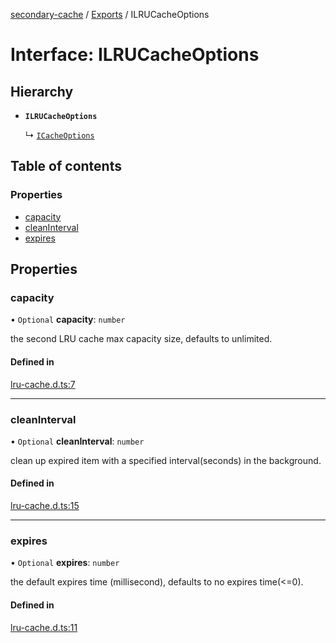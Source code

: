 [secondary-cache](../README.md) / [Exports](../modules.md) / ILRUCacheOptions

# Interface: ILRUCacheOptions

## Hierarchy

- **`ILRUCacheOptions`**

  ↳ [`ICacheOptions`](ICacheOptions.md)

## Table of contents

### Properties

- [capacity](ILRUCacheOptions.md#capacity)
- [cleanInterval](ILRUCacheOptions.md#cleaninterval)
- [expires](ILRUCacheOptions.md#expires)

## Properties

### capacity

• `Optional` **capacity**: `number`

the second LRU cache max capacity size, defaults to unlimited.

#### Defined in

[lru-cache.d.ts:7](https://github.com/snowyu/secondary-cache.js/blob/375d25f/src/lru-cache.d.ts#L7)

___

### cleanInterval

• `Optional` **cleanInterval**: `number`

clean up expired item with a specified interval(seconds) in the background.

#### Defined in

[lru-cache.d.ts:15](https://github.com/snowyu/secondary-cache.js/blob/375d25f/src/lru-cache.d.ts#L15)

___

### expires

• `Optional` **expires**: `number`

the default expires time (millisecond), defaults to no expires time(<=0).

#### Defined in

[lru-cache.d.ts:11](https://github.com/snowyu/secondary-cache.js/blob/375d25f/src/lru-cache.d.ts#L11)
